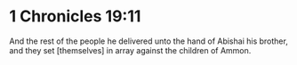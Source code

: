 # 1 Chronicles 19:11

And the rest of the people he delivered unto the hand of Abishai his brother, and they set [themselves] in array against the children of Ammon.